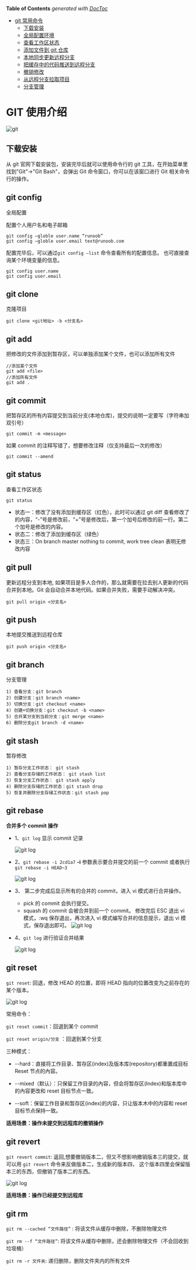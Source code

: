 <!-- START doctoc generated TOC please keep comment here to allow auto update -->
<!-- DON'T EDIT THIS SECTION, INSTEAD RE-RUN doctoc TO UPDATE -->

**Table of Contents** _generated with [DocToc](https://github.com/thlorenz/doctoc)_

- [git 常用命令](#git%E5%B8%B8%E7%94%A8%E5%91%BD%E4%BB%A4)
  - [下载安装](#%E4%B8%8B%E8%BD%BD%E5%AE%89%E8%A3%85)
  - [全局配置环境](#%E5%85%A8%E5%B1%80%E9%85%8D%E7%BD%AE%E7%8E%AF%E5%A2%83)
  - [查看工作区状态](#%E6%9F%A5%E7%9C%8B%E5%B7%A5%E4%BD%9C%E5%8C%BA%E7%8A%B6%E6%80%81)
  - [添加文件到 git 仓库](#%E6%B7%BB%E5%8A%A0%E6%96%87%E4%BB%B6%E5%88%B0git%E4%BB%93%E5%BA%93)
  - [本地同步更新远程分支](#%E6%9C%AC%E5%9C%B0%E5%90%8C%E6%AD%A5%E6%9B%B4%E6%96%B0%E8%BF%9C%E7%A8%8B%E5%88%86%E6%94%AF)
  - [把缓存中的代码推送到远程分支](#%E6%8A%8A%E7%BC%93%E5%AD%98%E4%B8%AD%E7%9A%84%E4%BB%A3%E7%A0%81%E6%8E%A8%E9%80%81%E5%88%B0%E8%BF%9C%E7%A8%8B%E5%88%86%E6%94%AF)
  - [撤销修改](#%E6%92%A4%E9%94%80%E4%BF%AE%E6%94%B9)
  - [从远程分支拉取项目](#%E4%BB%8E%E8%BF%9C%E7%A8%8B%E5%88%86%E6%94%AF%E6%8B%89%E5%8F%96%E9%A1%B9%E7%9B%AE)
  - [分支管理](#%E5%88%86%E6%94%AF%E7%AE%A1%E7%90%86)

<!-- END doctoc generated TOC please keep comment here to allow auto update -->

# GIT 使用介绍

![git](.//images/git.jpg)

## 下载安装

从 git 官网下载安装包，安装完毕后就可以使用命令行的 git 工具，在开始菜单里找到"Git"->"Git Bash"，会弹出 Git 命令窗口，你可以在该窗口进行 Git 相关命令行的操作。

## git config

全局配置

配置个人用户名和电子邮箱

```git
git config –globle user.name “runoob”
git config –globle user.email text@runoob.com
```

配置完毕后，可以通过`git config –list` 命令查看所有的配置信息。
也可直接查询某个环境变量的信息。

```git
git config user.name
git config user.email
```

## git clone

克隆项目

```git
git clone <git地址> -b <分支名>
```

## git add

把修改的文件添加到暂存区，可以单独添加某个文件，也可以添加所有文件

```git
//添加某个文件
git add <file>
//添加所有文件
git add .
```

## git commit

把暂存区的所有内容提交到当前分支(本地仓库)，提交的说明一定要写（字符串加双引号）

```git
git commit -m <message>
```

如果 commit 的注释写错了，想要修改注释（仅支持最后一次的修改）

```git
git commit --amend
```

## git status

查看工作区状态

```git
git status
```

- 状态一：修改了没有添加到缓存区（红色），此时可以通过 git diff 查看修改了的内容，“-”号是修改前，“+”号是修改后，第一个加号后修改的前一行。第二个加号是修改的内容。
- 状态二：修改了添加到缓存区（绿色）
- 状态三：On branch master nothing to commit, work tree clean 表明无修改内容

## git pull

更新远程分支到本地, 如果项目是多人合作的，那么就需要在拉去别人更新的代码合并到本地。Git 会自动合并本地代码。如果合并失败，需要手动解决冲突。

```git
git pull origin <分支名>
```

## git push

本地提交推送到远程仓库

```git
git push origin <分支名>
```

## git branch

分支管理

```git
1) 查看分支：git branch
2) 创建分支：git branch <name>
3) 切换分支：git checkout <name>
4) 创建+切换分支：git checkout -b <name>
5) 合并某分支到当前分支：git merge <name>
6) 删除分支git branch -d <name>
```

## git stash

暂存修改

```git
1) 暂存分支工作状态： git stash
2) 查看分支存储的工作状态： git stash list
3) 恢复分支工作状态： git stash apply
4) 删除分支存储的工作状态：git stash drop
5) 恢复并删除分支存储工作状态：git stash pop
```

## git rebase

**合并多个 commit 操作**

- 1、`git log` 显示 commit 记录

  ![git log](.//images/rebase/rebase1.png)

- 2、`git rebase -i 2cd1a7` **-i** 参数表示要合并提交的前一个 commit 或者执行 `git rebase -i HEAD~3`

  ![git log](.//images/rebase/rebase2.png)

- 3、 第二步完成后显示所有的合并的 commit，进入 vi 模式进行合并操作。
  - pick 的 commit 会执行提交。
  - squash 的 commit 会被合并到前一个 commit。
    修改完后 ESC 退出 vi 模式，:wq 保存退出，再次进入 vi 模式编写合并的信息提示，退出 vi 模式，保存退出即可。
    ![git log](.//images/rebase/rebase3.png)
- 4、`git log` 进行验证合并结果

  ![git log](.//images/rebase/rebase4.png)

## git reset

`git reset`: 回退，修改 HEAD 的位置，即将 HEAD 指向的位置改变为之前存在的某个版本。

![git log](.//images/reset.jpeg)

常用命令：

`git reset commit`：回退到某个 commit

`git reset origin/分支` ：回退到某个分支

三种模式：

- --hard：直接将工作目录、暂存区(index)及版本库(repository)都重置成目标 Reset 节点的內容。

- --mixed（默认）：只保留工作目录的內容，但会将暂存区(Index)和版本库中的內容更改和 reset 目标节点一致。

- --soft：保留工作目录和暂存区(index)的内容，只让版本木中的内容和 reset 目标节点保持一致。

**适用场景：操作未提交到远程库的撤销操作**

## git revert

`git revert commit`: 返回,想要撤销版本二，但又不想影响撤销版本三的提交，就可以用 `git revert` 命令来反做版本二，生成新的版本四，
这个版本四里会保留版本三的东西，但撤销了版本二的东西。

![git log](.//images/revert.jpeg)

**适用场景：操作已经提交到远程库**

## git rm

`git rm --cached “文件路径”` : 将该文件从缓存中删除，不删除物理文件

`git rm --f “文件路径”`: 将该文件从缓存中删除，还会删除物理文件（不会回收到垃圾桶）

`git rm -r 文件夹`: 递归删除，删除文件夹内的所有文件
